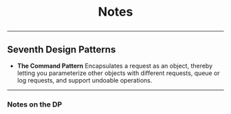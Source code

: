 # <p align="center"> Notes </p>
***
## Seventh Design Patterns
- **The Command Pattern** Encapsulates a request as an object, thereby letting you parameterize other objects with different requests, queue or log requests, and support undoable operations.

***
### Notes on the DP
  